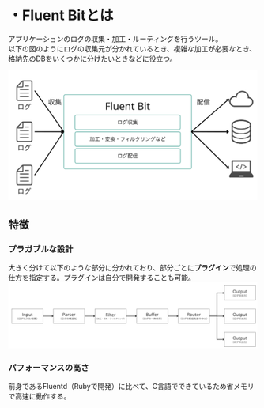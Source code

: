 # ・Fluent Bitとは
アプリケーションのログの収集・加工・ルーティングを行うツール。  
以下の図のようにログの収集元が分かれているとき、複雑な加工が必要なとき、格納先のDBをいくつかに分けたいときなどに役立つ。

![概念図](image/FluentBit_概要図.png)

## 特徴
### プラガブルな設計
大きく分けて以下のような部分に分かれており、部分ごとに**プラグイン**で処理の仕方を指定する。プラグインは自分で開発することも可能。
![パイプライン](image/FluentBit_パイプライン.png)

### パフォーマンスの高さ
前身であるFluentd（Rubyで開発）に比べて、C言語でできているため省メモリで高速に動作する。